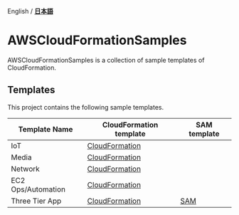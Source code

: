 English / [**日本語**](README_JP.md)

# AWSCloudFormationSamples

AWSCloudFormationSamples is a collection of sample templates of CloudFormation.

## Templates

This project contains the following sample templates.

| Template Name | CloudFormation template | SAM template |
| --- | --- | --- |
| IoT | [CloudFormation](/iot/README.md) | |
| Media | [CloudFormation](/media/README.md) | |
| Network | [CloudFormation](/network/README.md) | |
| EC2 Ops/Automation | [CloudFormation](/ops/README.md) | |
| Three Tier App | [CloudFormation](/three-tier-app/templates/README.md) | [SAM](/three-tier-app/sam-app/README.md) |